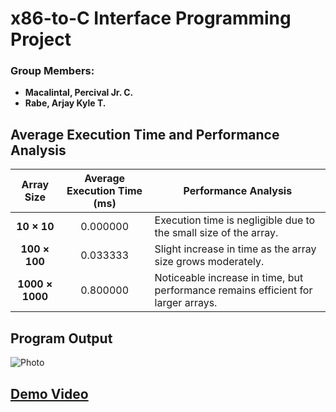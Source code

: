 # **x86-to-C Interface Programming Project**
### **Group Members:**
- **Macalintal, Percival Jr. C.**  
- **Rabe, Arjay Kyle T.**
## **Average Execution Time and Performance Analysis**
|Array Size|Average Execution Time (ms)|Performance Analysis|
|:-:|:-:|-|
|**10 × 10**|0.000000|Execution time is negligible due to the small size of the array.|
|**100 × 100**| 0.033333|Slight increase in time as the array size grows moderately.|
| **1000 × 1000**| 0.800000|Noticeable increase in time, but performance remains efficient for larger arrays.|

## **Program Output**
![Photo](https://drive.google.com/uc?id=1-YgmKatUmbDkpXIusH70afdVY0EUWYPW)

## **[Demo Video](https://drive.google.com/file/d/1aRcRv1nPRBFX5wC5pNbGlEHR81F8ZLk1/view?usp=sharing)**
